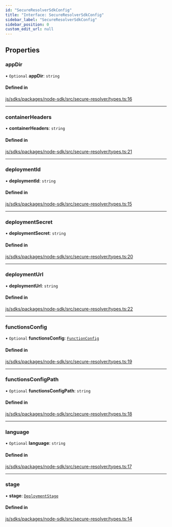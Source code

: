 ```yaml
---
id: "SecureResolverSdkConfig"
title: "Interface: SecureResolverSdkConfig"
sidebar_label: "SecureResolverSdkConfig"
sidebar_position: 0
custom_edit_url: null
---
```


## Properties

### appDir

• `Optional` **appDir**: `string`

#### Defined in

[js/sdks/packages/node-sdk/src/secure-resolver/types.ts:16](https://github.com/refinery-labs/lunasec-monorepo/blob/03d4513/js/sdks/packages/node-sdk/src/secure-resolver/types.ts#L16)

___

### containerHeaders

• **containerHeaders**: `string`

#### Defined in

[js/sdks/packages/node-sdk/src/secure-resolver/types.ts:21](https://github.com/refinery-labs/lunasec-monorepo/blob/03d4513/js/sdks/packages/node-sdk/src/secure-resolver/types.ts#L21)

___

### deploymentId

• **deploymentId**: `string`

#### Defined in

[js/sdks/packages/node-sdk/src/secure-resolver/types.ts:15](https://github.com/refinery-labs/lunasec-monorepo/blob/03d4513/js/sdks/packages/node-sdk/src/secure-resolver/types.ts#L15)

___

### deploymentSecret

• **deploymentSecret**: `string`

#### Defined in

[js/sdks/packages/node-sdk/src/secure-resolver/types.ts:20](https://github.com/refinery-labs/lunasec-monorepo/blob/03d4513/js/sdks/packages/node-sdk/src/secure-resolver/types.ts#L20)

___

### deploymentUrl

• **deploymentUrl**: `string`

#### Defined in

[js/sdks/packages/node-sdk/src/secure-resolver/types.ts:22](https://github.com/refinery-labs/lunasec-monorepo/blob/03d4513/js/sdks/packages/node-sdk/src/secure-resolver/types.ts#L22)

___

### functionsConfig

• `Optional` **functionsConfig**: [`FunctionConfig`](FunctionConfig.md)

#### Defined in

[js/sdks/packages/node-sdk/src/secure-resolver/types.ts:19](https://github.com/refinery-labs/lunasec-monorepo/blob/03d4513/js/sdks/packages/node-sdk/src/secure-resolver/types.ts#L19)

___

### functionsConfigPath

• `Optional` **functionsConfigPath**: `string`

#### Defined in

[js/sdks/packages/node-sdk/src/secure-resolver/types.ts:18](https://github.com/refinery-labs/lunasec-monorepo/blob/03d4513/js/sdks/packages/node-sdk/src/secure-resolver/types.ts#L18)

___

### language

• `Optional` **language**: `string`

#### Defined in

[js/sdks/packages/node-sdk/src/secure-resolver/types.ts:17](https://github.com/refinery-labs/lunasec-monorepo/blob/03d4513/js/sdks/packages/node-sdk/src/secure-resolver/types.ts#L17)

___

### stage

• **stage**: [`DeploymentStage`](../enums/DeploymentStage.md)

#### Defined in

[js/sdks/packages/node-sdk/src/secure-resolver/types.ts:14](https://github.com/refinery-labs/lunasec-monorepo/blob/03d4513/js/sdks/packages/node-sdk/src/secure-resolver/types.ts#L14)
